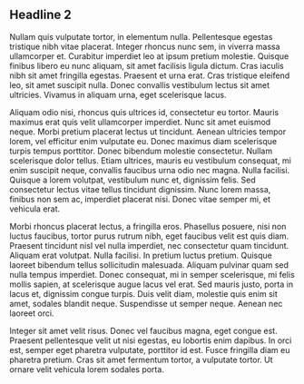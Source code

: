 ## Headline 2

Nullam quis vulputate tortor, in elementum nulla. Pellentesque egestas tristique nibh vitae placerat. Integer rhoncus nunc sem, in viverra massa ullamcorper et. Curabitur imperdiet leo at ipsum pretium molestie. Quisque finibus libero eu nunc aliquam, sit amet facilisis ligula dictum. Cras iaculis nibh sit amet fringilla egestas. Praesent et urna erat. Cras tristique eleifend leo, sit amet suscipit nulla. Donec convallis vestibulum lectus sit amet ultricies. Vivamus in aliquam urna, eget scelerisque lacus.

Aliquam odio nisi, rhoncus quis ultrices id, consectetur eu tortor. Mauris maximus erat quis velit ullamcorper imperdiet. Nunc sit amet euismod neque. Morbi pretium placerat lectus ut tincidunt. Aenean ultricies tempor lorem, vel efficitur enim vulputate eu. Donec maximus diam scelerisque turpis tempus porttitor. Donec bibendum molestie consectetur. Nullam scelerisque dolor tellus. Etiam ultrices, mauris eu vestibulum consequat, mi enim suscipit neque, convallis faucibus urna odio nec magna. Nulla facilisi. Quisque a lorem volutpat, vestibulum nunc et, dignissim felis. Sed consectetur lectus vitae tellus tincidunt dignissim. Nunc lorem massa, finibus non sem ac, imperdiet placerat nisi. Donec vitae semper mi, et vehicula erat.

Morbi rhoncus placerat lectus, a fringilla eros. Phasellus posuere, nisi non luctus faucibus, tortor purus rutrum nibh, eget faucibus velit est quis diam. Praesent tincidunt nisl vel nulla imperdiet, nec consectetur quam tincidunt. Aliquam erat volutpat. Nulla facilisi. In pretium luctus pretium. Quisque laoreet bibendum tellus sollicitudin malesuada. Aliquam pulvinar quam sed nulla tempus imperdiet. Donec consequat, mi in semper scelerisque, mi felis mollis sapien, at scelerisque augue lacus vel erat. Sed mauris justo, porta in lacus et, dignissim congue turpis. Duis velit diam, molestie quis enim sit amet, sodales blandit neque. Suspendisse ut semper neque. Aenean nec laoreet orci.

Integer sit amet velit risus. Donec vel faucibus magna, eget congue est. Praesent pellentesque velit ut nisi egestas, eu lobortis enim dapibus. In orci est, semper eget pharetra vulputate, porttitor id est. Fusce fringilla diam eu pharetra pretium. Cras sit amet fermentum tortor, a vulputate tortor. Ut ornare velit vehicula lorem sodales porta.
